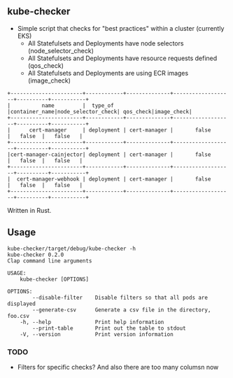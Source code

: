 ## kube-checker
* Simple script that checks for "best practices" within a cluster (currently EKS)
  * All Statefulsets and Deployments have node selectors (node_selector_check)
  * All Statefulsets and Deployments have resource requests defined (qos_check)
  * All Statefulsets and Deployments are using ECR images (image_check)

```
+-----------------------+------------+--------------+-------------------+----------+-----------+
|          name         |  type_of   |container_name|node_selector_check| qos_check|image_check|
+-----------------------+------------+--------------+-------------------+----------+-----------+
|      cert-manager     | deployment | cert-manager |       false       |   false  |   false   |
+-----------------------+------------+--------------+-------------------+----------+-----------+
|cert-manager-cainjector| deployment | cert-manager |       false       |   false  |   false   |
+-----------------------+------------+--------------+-------------------+----------+-----------+
|  cert-manager-webhook | deployment | cert-manager |       false       |   false  |   false   |
+-----------------------+------------+--------------+-------------------+----------+-----------+
```

Written in Rust.

## Usage
```
kube-checker/target/debug/kube-checker -h
kube-checker 0.2.0
Clap command line arguments

USAGE:
    kube-checker [OPTIONS]

OPTIONS:
        --disable-filter    Disable filters so that all pods are displayed
        --generate-csv      Generate a csv file in the directory, foo.csv
    -h, --help              Print help information
        --print-table       Print out the table to stdout
    -V, --version           Print version information
```

### TODO
* Filters for specific checks? And also there are too many columsn now 